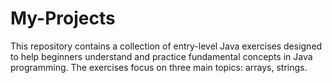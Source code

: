# My-Projects
This repository contains a collection of entry-level Java exercises designed to help beginners understand and practice fundamental concepts in Java programming. The exercises focus on three main topics: arrays, strings.
